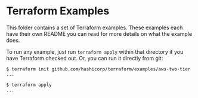 # Terraform Examples

This folder contains a set of Terraform examples. These examples each
have their own README you can read for more details on what the example
does.

To run any example, just run `terraform apply` within that directory
if you have Terraform checked out. Or, you can run it directly from git:

```
$ terraform init github.com/hashicorp/terraform/examples/aws-two-tier
...

$ terraform apply
...
```
